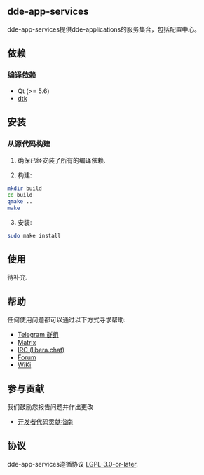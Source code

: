 ## dde-app-services

dde-app-services提供dde-applications的服务集合，包括配置中心。

## 依赖

### 编译依赖

* Qt (>= 5.6)
* [dtk](https://github.com/linuxdeepin/deepin-tool-kit)

## 安装

### 从源代码构建

1. 确保已经安装了所有的编译依赖.

2. 构建:

```bash
mkdir build
cd build
qmake ..
make
```

3. 安装:

```bash
sudo make install
```

## 使用

待补充.

## 帮助

任何使用问题都可以通过以下方式寻求帮助:

* [Telegram 群组](https://t.me/deepin)
* [Matrix](https://matrix.to/#/#deepin-community:matrix.org)
* [IRC (libera.chat)](https://web.libera.chat/#deepin-community)
* [Forum](https://bbs.deepin.org)
* [WiKi](https://wiki.deepin.org/)

## 参与贡献

我们鼓励您报告问题并作出更改

* [开发者代码贡献指南](https://github.com/linuxdeepin/developer-center/wiki/Contribution-Guidelines-for-Developers)

## 协议

dde-app-services遵循协议 [LGPL-3.0-or-later](LICENSE).
